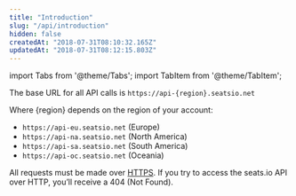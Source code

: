 ```yaml
---
title: "Introduction"
slug: "/api/introduction"
hidden: false
createdAt: "2018-07-31T08:10:32.165Z"
updatedAt: "2018-07-31T08:12:15.803Z"
---
```


import Tabs from '@theme/Tabs';
import TabItem from '@theme/TabItem';

The base URL for all API calls is `https://api-{region}.seatsio.net`

Where {region} depends on the region of your account:

- `https://api-eu.seatsio.net` (Europe)
- `https://api-na.seatsio.net` (North America)
- `https://api-sa.seatsio.net` (South America)
- `https://api-oc.seatsio.net` (Oceania)

All requests must be made over [HTTPS](https://en.wikipedia.org/wiki/HTTPS). If you try to access the seats.io API over HTTP, you’ll receive a 404 (Not Found). 
